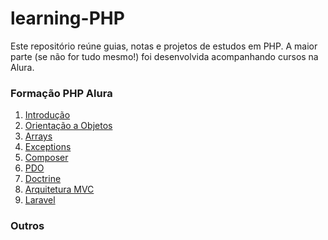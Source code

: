 # learning-PHP
Este repositório reúne guias, notas e projetos de estudos em PHP. A maior parte (se não for tudo mesmo!) foi desenvolvida acompanhando cursos na Alura.

### Formação PHP Alura
1. <a href='https://github.com/brnocesar/alura/blob/master/formacao_alura/1-intro/'>Introdução</a>
2. <a href='https://github.com/brnocesar/alura/blob/master/formacao_alura/2-oo/'>Orientação a Objetos</a>
3. <a href='https://github.com/brnocesar/alura/blob/master/formacao_alura/3-arrays/'>Arrays</a>
4. <a href='https://github.com/brnocesar/alura/blob/master/formacao_alura/4-exceptions/'>Exceptions</a>
5. <a href='https://github.com/brnocesar/buscador-formacoes-alura'>Composer</a>
6. <a href='https://github.com/brnocesar/alura/blob/master/formacao_alura/6-db/'>PDO</a>
7. <a href='https://github.com/brnocesar/alura/blob/master/formacao_alura/7-doctrine/readme.md'>Doctrine</a>
8. <a href='https://github.com/brnocesar/alura/blob/master/formacao_alura/8-mvc/readme.md'>Arquitetura MVC</a>
9. <a href='https://github.com/brnocesar/alura/blob/master/formacao_alura/9-laravel/readme.md'>Laravel</a>

### Outros
